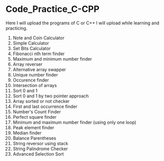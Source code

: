 # Code_Practice_C-CPP
Here I will upload the programs of C or C++ I will upload while learning and practicing.
<ol>
  <li>Note and Coin Calculator</li>
  <li>Simple Calculator</li>
  <li>Set Bits Calculator</li>
  <li>Fibonacci nth term finder</li>
  <li>Maximum and minimum number finder </li>
  <li>Array reverser</li>
  <li>Alternative array swapper</li>
  <li>Unique number finder</li>
  <li>Occurence finder </li>
  <li>Intersection of arrays</li>
  <li>Sort 0 and 1</li>
  <li>Sort 0 and 1 by two pointer approach </li>
  <li>Array sorted or not checker</li>
  <li>First and last occurrence finder</li>
  <li>Number's Count Finder</li>
  <li>Perfect square finder </li>
  <li>Minimum and maximum number finder (using only one loop)</li>
  <li>Peak element finder</li>
  <li>Median finder </li>
  <li>Balance Parentheses</li>
  <li>String reversor using stack</li>
  <li>String Palindrome Checker</li>
  <li>Advanced Selection Sort</li>
</ol>

